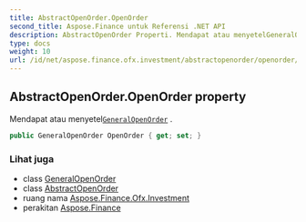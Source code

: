 ```yaml
---
title: AbstractOpenOrder.OpenOrder
second_title: Aspose.Finance untuk Referensi .NET API
description: AbstractOpenOrder Properti. Mendapat atau menyetelGeneralOpenOrder .
type: docs
weight: 10
url: /id/net/aspose.finance.ofx.investment/abstractopenorder/openorder/
---
```

## AbstractOpenOrder.OpenOrder property

Mendapat atau menyetel[`GeneralOpenOrder`](../../generalopenorder/) .

```csharp
public GeneralOpenOrder OpenOrder { get; set; }
```

### Lihat juga

* class [GeneralOpenOrder](../../generalopenorder/)
* class [AbstractOpenOrder](../)
* ruang nama [Aspose.Finance.Ofx.Investment](../../abstractopenorder/)
* perakitan [Aspose.Finance](../../../)



